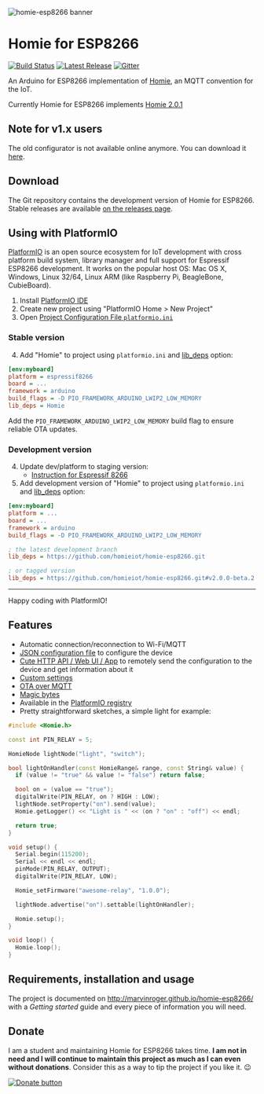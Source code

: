 ![homie-esp8266 banner](banner.png)

Homie for ESP8266
=================

[![Build Status](https://img.shields.io/circleci/project/github/homieiot/homie-esp8266/develop.svg?style=flat-square)](https://circleci.com/gh/homieiot/homie-esp8266) [![Latest Release](https://img.shields.io/badge/release-v2.0.0-yellow.svg?style=flat-square)](https://github.com/homieiot/homie-esp8266/releases) [![Gitter](https://img.shields.io/gitter/room/Homie/ESP8266.svg?style=flat-square)](https://gitter.im/homie-iot/ESP8266)

An Arduino for ESP8266 implementation of [Homie](https://github.com/homieiot/convention), an MQTT convention for the IoT.

Currently Homie for ESP8266 implements [Homie 2.0.1](https://github.com/homieiot/convention/releases/tag/v2.0.1)

## Note for v1.x users

The old configurator is not available online anymore. You can download it [here](https://github.com/homieiot/homie-esp8266/releases/download/v1.5.0/homie-esp8266-v1-setup.zip).

## Download

The Git repository contains the development version of Homie for ESP8266. Stable releases are available [on the releases page](https://github.com/homieiot/homie-esp8266/releases).

## Using with PlatformIO

[PlatformIO](http://platformio.org) is an open source ecosystem for IoT development with cross platform build system, library manager and full support for Espressif ESP8266 development. It works on the popular host OS: Mac OS X, Windows, Linux 32/64, Linux ARM (like Raspberry Pi, BeagleBone, CubieBoard).

1. Install [PlatformIO IDE](http://platformio.org/platformio-ide)
2. Create new project using "PlatformIO Home > New Project"
3. Open [Project Configuration File `platformio.ini`](http://docs.platformio.org/page/projectconf.html)

### Stable version

4. Add "Homie" to project using `platformio.ini` and [lib_deps](http://docs.platformio.org/page/projectconf/section_env_library.html#lib-deps) option:
```ini
[env:myboard]
platform = espressif8266
board = ...
framework = arduino
build_flags = -D PIO_FRAMEWORK_ARDUINO_LWIP2_LOW_MEMORY
lib_deps = Homie
```

Add the `PIO_FRAMEWORK_ARDUINO_LWIP2_LOW_MEMORY` build flag to ensure reliable OTA updates.

### Development version

4. Update dev/platform to staging version:
   - [Instruction for Espressif 8266](http://docs.platformio.org/en/latest/platforms/espressif8266.html#using-arduino-framework-with-staging-version)
5. Add development version of "Homie" to project using `platformio.ini` and [lib_deps](http://docs.platformio.org/page/projectconf/section_env_library.html#lib-deps) option:
```ini
[env:myboard]
platform = ...
board = ...
framework = arduino
build_flags = -D PIO_FRAMEWORK_ARDUINO_LWIP2_LOW_MEMORY

; the latest development branch
lib_deps = https://github.com/homieiot/homie-esp8266.git

; or tagged version
lib_deps = https://github.com/homieiot/homie-esp8266.git#v2.0.0-beta.2
```

-----
Happy coding with PlatformIO!

## Features

* Automatic connection/reconnection to Wi-Fi/MQTT
* [JSON configuration file](http://marvinroger.github.io/homie-esp8266/docs/develop/configuration/json-configuration-file) to configure the device
* [Cute HTTP API / Web UI / App](http://marvinroger.github.io/homie-esp8266/docs/develop/configuration/http-json-api) to remotely send the configuration to the device and get information about it
* [Custom settings](http://marvinroger.github.io/homie-esp8266/docs/develop/advanced-usage/custom-settings)
* [OTA over MQTT](http://marvinroger.github.io/homie-esp8266/docs/develop/others/ota-configuration-updates)
* [Magic bytes](http://marvinroger.github.io/homie-esp8266/docs/develop/advanced-usage/magic-bytes)
* Available in the [PlatformIO registry](http://platformio.org/#!/lib/show/555/Homie)
* Pretty straightforward sketches, a simple light for example:

```c++
#include <Homie.h>

const int PIN_RELAY = 5;

HomieNode lightNode("light", "switch");

bool lightOnHandler(const HomieRange& range, const String& value) {
  if (value != "true" && value != "false") return false;

  bool on = (value == "true");
  digitalWrite(PIN_RELAY, on ? HIGH : LOW);
  lightNode.setProperty("on").send(value);
  Homie.getLogger() << "Light is " << (on ? "on" : "off") << endl;

  return true;
}

void setup() {
  Serial.begin(115200);
  Serial << endl << endl;
  pinMode(PIN_RELAY, OUTPUT);
  digitalWrite(PIN_RELAY, LOW);

  Homie_setFirmware("awesome-relay", "1.0.0");

  lightNode.advertise("on").settable(lightOnHandler);

  Homie.setup();
}

void loop() {
  Homie.loop();
}
```

## Requirements, installation and usage

The project is documented on http://marvinroger.github.io/homie-esp8266/ with a *Getting started* guide and every piece of information you will need.

## Donate

I am a student and maintaining Homie for ESP8266 takes time. **I am not in need and I will continue to maintain this project as much as I can even without donations**. Consider this as a way to tip the project if you like it. :wink:

[![Donate button](https://www.paypal.com/en_US/i/btn/btn_donateCC_LG.gif)](https://www.paypal.com/cgi-bin/webscr?cmd=_s-xclick&hosted_button_id=JSGTYJPMNRC74)
